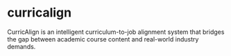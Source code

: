 # curricalign
CurricAlign is an intelligent curriculum-to-job alignment system that bridges the gap between academic course content and real-world industry demands. 
